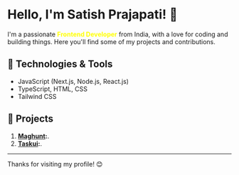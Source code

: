 # Hello, I'm Satish Prajapati! 👋 

I'm a passionate <span style="color:yellow">**Frontend Developer**</span> from India, with a love for coding and building things. Here you'll find some of my projects and contributions.

## 🔧 Technologies & Tools

- JavaScript (Next.js, Node.js, React.js)
- TypeScript, HTML, CSS
- Tailwind CSS



## 🚀 Projects

1. **[Maghunt](https://github.com/satishpwebdev/maghuntui):**.
2. **[Taskui](https://github.com/satishpwebdev/taskui):**.
   <!-- Add more projects as needed -->
<!---
## 📫 How to Reach Me

- LinkedIn: [Your LinkedIn Profile](Link to LinkedIn)
- Twitter: [@YourTwitterHandle](Link to Twitter)
- Email: [Your Email](mailto:you@example.com)
-->

<!--
## 💬 Let's Connect

Feel free to reach out if you have any questions or just want to chat! I'm always open to interesting discussions and collaboration.

## 🌟 Fun Fact

[Share a fun fact about yourself]
--->
---


Thanks for visiting my profile! 😊

